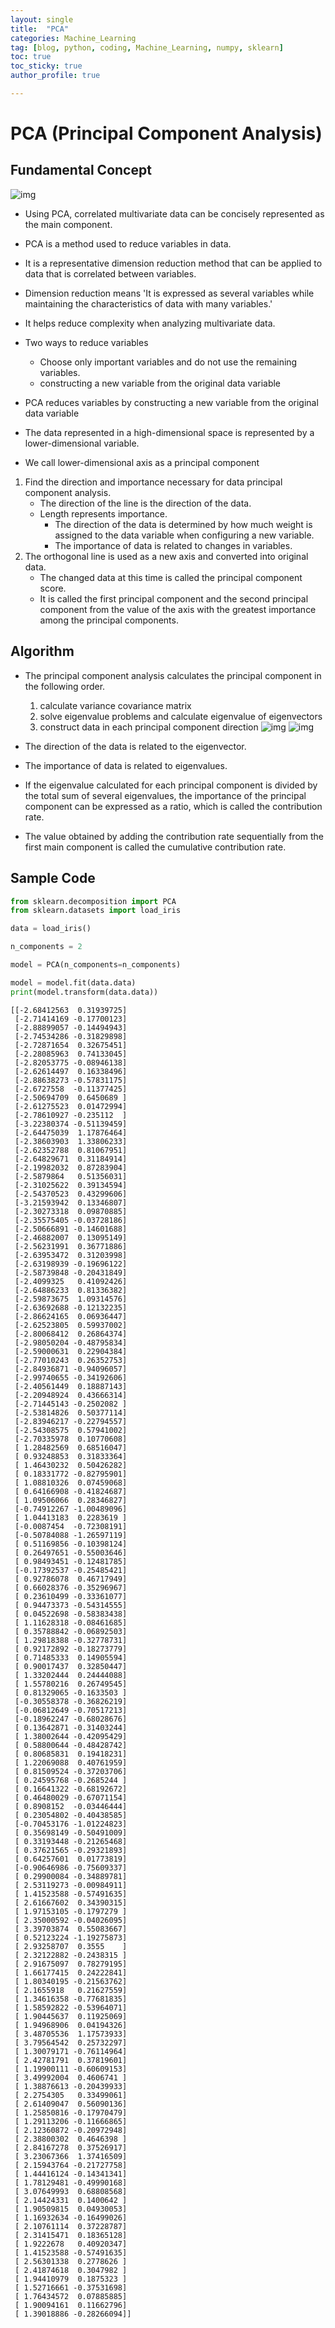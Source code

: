 ```yaml
---
layout: single
title:  "PCA"
categories: Machine_Learning
tag: [blog, python, coding, Machine_Learning, numpy, sklearn]
toc: true
toc_sticky: true
author_profile: true

---
```


# PCA (Principal Component Analysis)

## Fundamental Concept

![img](/images/2022-04-06-PCA/PCA.png)

- Using PCA, correlated multivariate data can be concisely represented as the main component.
- PCA is a method used to reduce variables in data.
- It is a representative dimension reduction method that can be applied to data that is correlated between variables.
- Dimension reduction means 'It is expressed as several variables while maintaining the characteristics of data with many variables.'
- It helps reduce complexity when analyzing multivariate data.

- Two ways to reduce variables
    - Choose only important variables and do not use the remaining variables.
    - constructing a new variable from the original data variable

- PCA reduces variables by constructing a new variable from the original data variable
- The data represented in a high-dimensional space is represented by a lower-dimensional variable.
- We call lower-dimensional axis as a principal component

1. Find the direction and importance necessary for data principal component analysis.
    - The direction of the line is the direction of the data.
    - Length represents importance.
        - The direction of the data is determined by how much weight is assigned to the data variable when configuring a new variable.
        - The importance of data is related to changes in variables.
2. The orthogonal line is used as a new axis and converted into original data.
    - The changed data at this time is called the principal component score.
    - It is called the first principal component and the second principal component from the value of the axis with the greatest importance among the principal components.

## Algorithm

- The principal component analysis calculates the principal component in the following order.
    1. calculate variance covariance matrix
    2. solve eigenvalue problems and calculate eigenvalue of eigenvectors
    3. construct data in each principal component direction
![img](/images/2022-04-06-PCA/PCA_1.png)
![img](/images/2022-04-06-PCA/PCA_2.png)

- The direction of the data is related to the eigenvector.
- The importance of data is related to eigenvalues.
- If the eigenvalue calculated for each principal component is divided by the total sum of several eigenvalues, the importance of the principal component can be expressed as a ratio, which is called the contribution rate.
- The value obtained by adding the contribution rate sequentially from the first main component is called the cumulative contribution rate.

## Sample Code


```python
from sklearn.decomposition import PCA
from sklearn.datasets import load_iris

data = load_iris()

n_components = 2

model = PCA(n_components=n_components)

model = model.fit(data.data)
print(model.transform(data.data))
```

    [[-2.68412563  0.31939725]
     [-2.71414169 -0.17700123]
     [-2.88899057 -0.14494943]
     [-2.74534286 -0.31829898]
     [-2.72871654  0.32675451]
     [-2.28085963  0.74133045]
     [-2.82053775 -0.08946138]
     [-2.62614497  0.16338496]
     [-2.88638273 -0.57831175]
     [-2.6727558  -0.11377425]
     [-2.50694709  0.6450689 ]
     [-2.61275523  0.01472994]
     [-2.78610927 -0.235112  ]
     [-3.22380374 -0.51139459]
     [-2.64475039  1.17876464]
     [-2.38603903  1.33806233]
     [-2.62352788  0.81067951]
     [-2.64829671  0.31184914]
     [-2.19982032  0.87283904]
     [-2.5879864   0.51356031]
     [-2.31025622  0.39134594]
     [-2.54370523  0.43299606]
     [-3.21593942  0.13346807]
     [-2.30273318  0.09870885]
     [-2.35575405 -0.03728186]
     [-2.50666891 -0.14601688]
     [-2.46882007  0.13095149]
     [-2.56231991  0.36771886]
     [-2.63953472  0.31203998]
     [-2.63198939 -0.19696122]
     [-2.58739848 -0.20431849]
     [-2.4099325   0.41092426]
     [-2.64886233  0.81336382]
     [-2.59873675  1.09314576]
     [-2.63692688 -0.12132235]
     [-2.86624165  0.06936447]
     [-2.62523805  0.59937002]
     [-2.80068412  0.26864374]
     [-2.98050204 -0.48795834]
     [-2.59000631  0.22904384]
     [-2.77010243  0.26352753]
     [-2.84936871 -0.94096057]
     [-2.99740655 -0.34192606]
     [-2.40561449  0.18887143]
     [-2.20948924  0.43666314]
     [-2.71445143 -0.2502082 ]
     [-2.53814826  0.50377114]
     [-2.83946217 -0.22794557]
     [-2.54308575  0.57941002]
     [-2.70335978  0.10770608]
     [ 1.28482569  0.68516047]
     [ 0.93248853  0.31833364]
     [ 1.46430232  0.50426282]
     [ 0.18331772 -0.82795901]
     [ 1.08810326  0.07459068]
     [ 0.64166908 -0.41824687]
     [ 1.09506066  0.28346827]
     [-0.74912267 -1.00489096]
     [ 1.04413183  0.2283619 ]
     [-0.0087454  -0.72308191]
     [-0.50784088 -1.26597119]
     [ 0.51169856 -0.10398124]
     [ 0.26497651 -0.55003646]
     [ 0.98493451 -0.12481785]
     [-0.17392537 -0.25485421]
     [ 0.92786078  0.46717949]
     [ 0.66028376 -0.35296967]
     [ 0.23610499 -0.33361077]
     [ 0.94473373 -0.54314555]
     [ 0.04522698 -0.58383438]
     [ 1.11628318 -0.08461685]
     [ 0.35788842 -0.06892503]
     [ 1.29818388 -0.32778731]
     [ 0.92172892 -0.18273779]
     [ 0.71485333  0.14905594]
     [ 0.90017437  0.32850447]
     [ 1.33202444  0.24444088]
     [ 1.55780216  0.26749545]
     [ 0.81329065 -0.1633503 ]
     [-0.30558378 -0.36826219]
     [-0.06812649 -0.70517213]
     [-0.18962247 -0.68028676]
     [ 0.13642871 -0.31403244]
     [ 1.38002644 -0.42095429]
     [ 0.58800644 -0.48428742]
     [ 0.80685831  0.19418231]
     [ 1.22069088  0.40761959]
     [ 0.81509524 -0.37203706]
     [ 0.24595768 -0.2685244 ]
     [ 0.16641322 -0.68192672]
     [ 0.46480029 -0.67071154]
     [ 0.8908152  -0.03446444]
     [ 0.23054802 -0.40438585]
     [-0.70453176 -1.01224823]
     [ 0.35698149 -0.50491009]
     [ 0.33193448 -0.21265468]
     [ 0.37621565 -0.29321893]
     [ 0.64257601  0.01773819]
     [-0.90646986 -0.75609337]
     [ 0.29900084 -0.34889781]
     [ 2.53119273 -0.00984911]
     [ 1.41523588 -0.57491635]
     [ 2.61667602  0.34390315]
     [ 1.97153105 -0.1797279 ]
     [ 2.35000592 -0.04026095]
     [ 3.39703874  0.55083667]
     [ 0.52123224 -1.19275873]
     [ 2.93258707  0.3555    ]
     [ 2.32122882 -0.2438315 ]
     [ 2.91675097  0.78279195]
     [ 1.66177415  0.24222841]
     [ 1.80340195 -0.21563762]
     [ 2.1655918   0.21627559]
     [ 1.34616358 -0.77681835]
     [ 1.58592822 -0.53964071]
     [ 1.90445637  0.11925069]
     [ 1.94968906  0.04194326]
     [ 3.48705536  1.17573933]
     [ 3.79564542  0.25732297]
     [ 1.30079171 -0.76114964]
     [ 2.42781791  0.37819601]
     [ 1.19900111 -0.60609153]
     [ 3.49992004  0.4606741 ]
     [ 1.38876613 -0.20439933]
     [ 2.2754305   0.33499061]
     [ 2.61409047  0.56090136]
     [ 1.25850816 -0.17970479]
     [ 1.29113206 -0.11666865]
     [ 2.12360872 -0.20972948]
     [ 2.38800302  0.4646398 ]
     [ 2.84167278  0.37526917]
     [ 3.23067366  1.37416509]
     [ 2.15943764 -0.21727758]
     [ 1.44416124 -0.14341341]
     [ 1.78129481 -0.49990168]
     [ 3.07649993  0.68808568]
     [ 2.14424331  0.1400642 ]
     [ 1.90509815  0.04930053]
     [ 1.16932634 -0.16499026]
     [ 2.10761114  0.37228787]
     [ 2.31415471  0.18365128]
     [ 1.9222678   0.40920347]
     [ 1.41523588 -0.57491635]
     [ 2.56301338  0.2778626 ]
     [ 2.41874618  0.3047982 ]
     [ 1.94410979  0.1875323 ]
     [ 1.52716661 -0.37531698]
     [ 1.76434572  0.07885885]
     [ 1.90094161  0.11662796]
     [ 1.39018886 -0.28266094]]
    
